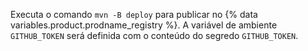 Executa o comando `mvn -B deploy` para publicar no {% data variables.product.prodname_registry %}. A variável de ambiente `GITHUB_TOKEN` será definida com o conteúdo do segredo `GITHUB_TOKEN`.